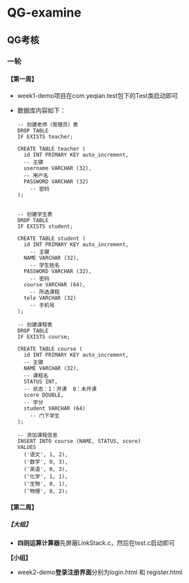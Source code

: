 # QG-examine
## QG考核

### 一轮

#### **【第一周】**

- week1-demo项目在com.yeqian.test包下的Test类启动即可

- 数据库内容如下：

  ```mysql
  -- 创建老师（管理员）表
  DROP TABLE
  IF EXISTS teacher;
  
  CREATE TABLE teacher (
  	id INT PRIMARY KEY auto_increment,
  	-- 主键
  	username VARCHAR (32),
  	-- 用户名
  	PASSWORD VARCHAR (32) 
      -- 密码
  );
  
  
  -- 创建学生表
  DROP TABLE
  IF EXISTS student;
  
  CREATE TABLE student (
  	id INT PRIMARY KEY auto_increment,
      -- 主键
  	NAME VARCHAR (32),
      -- 学生姓名
  	PASSWORD VARCHAR (32),
      -- 密码
  	course VARCHAR (64),
      -- 所选课程
  	tele VARCHAR (32)
      -- 手机号
  );
  
  -- 创建课程表
  DROP TABLE
  IF EXISTS course;
  
  CREATE TABLE course (
  	id INT PRIMARY KEY auto_increment,
  	-- 主键
  	NAME VARCHAR (32),
  	-- 课程名
  	STATUS INT,
  	-- 状态：1：开课  0：未开课
  	score DOUBLE,
  	-- 学分
  	student VARCHAR (64)
      -- 门下学生
  );
  
  -- 添加课程信息
  INSERT INTO course (NAME, STATUS, score)
  VALUES
  	('语文', 1, 2),
  	('数学', 0, 3),
  	('英语', 0, 3),
  	('化学', 1, 1),
  	('生物', 0, 1),
  	('物理', 0, 2);
  ```


#### 【第二周】

##### 【大组】

- **四则运算计算器**先屏蔽LinkStack.c，然后在test.c启动即可

**【小组】**

- week2-demo**登录注册界面**分别为login.html 和 register.html

